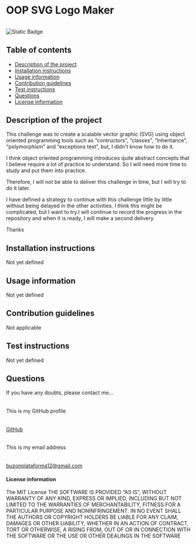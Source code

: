 
#
# OOP SVG Logo Maker
######
![Static Badge](https://img.shields.io/badge/license_by-MIT-blue.svg)
###
## Table of contents
* [Description of the project](#description-section)
* [Installation instructions](#installation-section)
* [Usage information](#usage-section)
* [Contribution guidelines](#contribution-section)
* [Test instructions](#test-section)
* [Questions](#questions-section)
* [License information](#license-section)
<a id="description-section"></a>
## Description of the project
This challenge was to create a scalable vector graphic (SVG) using object oriented programming tools such as “contructors”, “classes”, “Inheritance”, “polymorphism” and “exceptions test”, but, I didn't know how to do it.

I think object oriented programming introduces quite abstract concepts that I believe require a lot of practice to understand. So I will need more time to study and put them into practice.

Therefore, I will not be able to deliver this challenge in time, but I will try to do it later.

I have defined a strategy to continue with this challenge little by little without being delayed in the other activities. I think this might be complicated, but I want to try.I will continue to record the progress in the repository and when it is ready, I will make a second delivery.

Thanks
<a id="installation-section"></a>
## Installation instructions
Not yet defined
<a id="usage-section"></a>
## Usage information
Not yet defined
<a id="contribution-section"></a>
## Contribution guidelines
Not applicable
<a id="test-section"></a>
## Test instructions
Not yet defined
<a id="questions-section"></a>
## Questions
If you have any doubts, please contact me...
######
This is my GitHub profile
######
[GitHub](https://github.com/fubootcamp)
######
This is my email address
######
buzonplataforma12@gmail.com
####
<a id="license-section"></a>
#### License information
The MIT License
                                THE SOFTWARE IS PROVIDED “AS IS”, WITHOUT WARRANTY OF ANY KIND,
                                EXPRESS OR IMPLIED, INCLUDING BUT NOT LIMITED TO THE WARRANTIES
                                OF MERCHANTABILITY, FITNESS FOR A PARTICULAR PURPOSE AND NONINFRINGEMENT.
                                IN NO EVENT SHALL THE AUTHORS OR COPYRIGHT HOLDERS BE LIABLE FOR ANY CLAIM,
                                DAMAGES OR OTHER LIABILITY, WHETHER IN AN ACTION OF CONTRACT, TORT OR OTHERWISE,
                                A RISING FROM, OUT OF OR IN CONNECTION WITH THE SOFTWARE OR THE USE OR OTHER
                                DEALINGS IN THE SOFTWARE
